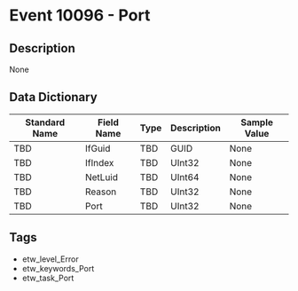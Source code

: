 # Event 10096 - Port

## Description
None

## Data Dictionary
|Standard Name|Field Name|Type|Description|Sample Value|
|---|---|---|---|---|
|TBD|IfGuid|TBD|GUID|None|None|
|TBD|IfIndex|TBD|UInt32|None|None|
|TBD|NetLuid|TBD|UInt64|None|None|
|TBD|Reason|TBD|UInt32|None|None|
|TBD|Port|TBD|UInt32|None|None|

## Tags
* etw_level_Error
* etw_keywords_Port
* etw_task_Port